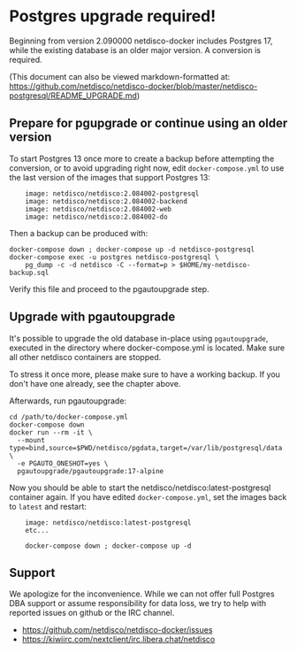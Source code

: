 # Postgres upgrade required!

Beginning from version 2.090000 netdisco-docker includes Postgres 17, 
while the existing database is an older major version. A conversion is required.

(This document can also be viewed markdown-formatted at:
https://github.com/netdisco/netdisco-docker/blob/master/netdisco-postgresql/README_UPGRADE.md)

## Prepare for pgupgrade or continue using an older version

To start Postgres 13 once more to create a backup before attempting the conversion, 
or to avoid upgrading right now, edit `docker-compose.yml` to use the last version
of the images that support Postgres 13:

```
    image: netdisco/netdisco:2.084002-postgresql
    image: netdisco/netdisco:2.084002-backend
    image: netdisco/netdisco:2.084002-web
    image: netdisco/netdisco:2.084002-do
```

Then a backup can be produced with:

```
docker-compose down ; docker-compose up -d netdisco-postgresql  
docker-compose exec -u postgres netdisco-postgresql \
    pg_dump -c -d netdisco -C --format=p > $HOME/my-netdisco-backup.sql
```

Verify this file and proceed to the pgautoupgrade step.

## Upgrade with pgautoupgrade

It's possible to upgrade the old database in-place using `pgautoupgrade`, 
executed in the directory where docker-compose.yml is located. Make 
sure all other netdisco containers are stopped.

To stress it once more, please make sure to have a working backup. If you don't
have one already, see the chapter above.

Afterwards, run pgautoupgrade:

```
cd /path/to/docker-compose.yml
docker-compose down
docker run --rm -it \
  --mount type=bind,source=$PWD/netdisco/pgdata,target=/var/lib/postgresql/data \
  -e PGAUTO_ONESHOT=yes \
  pgautoupgrade/pgautoupgrade:17-alpine
```

Now you should be able to start the netdisco/netdisco:latest-postgresql container
again. If you have edited `docker-compose.yml`, set the images back to `latest` 
and restart:

```
    image: netdisco/netdisco:latest-postgresql
    etc...

    docker-compose down ; docker-compose up -d
```

## Support

We apologize for the inconvenience. While we can not offer full
Postgres DBA support or assume responsibility for data loss, we try to
help with reported issues on github or the IRC channel. 

 * https://github.com/netdisco/netdisco-docker/issues
 * https://kiwiirc.com/nextclient/irc.libera.chat/netdisco

